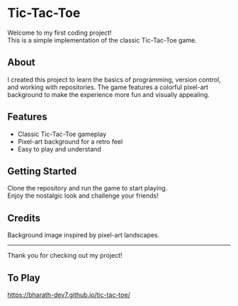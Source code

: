 # Tic-Tac-Toe

Welcome to my first coding project!  
This is a simple implementation of the classic Tic-Tac-Toe game.

## About

I created this project to learn the basics of programming, version control, and working with repositories. The game features a colorful pixel-art background to make the experience more fun and visually appealing.

## Features

- Classic Tic-Tac-Toe gameplay
- Pixel-art background for a retro feel
- Easy to play and understand

## Getting Started

Clone the repository and run the game to start playing.  
Enjoy the nostalgic look and challenge your friends!

## Credits

Background image inspired by pixel-art landscapes.

---
Thank you for checking out my project!
## To Play
https://bharath-dev7.github.io/tic-tac-toe/
